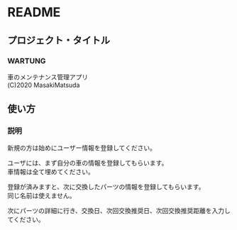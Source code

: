 # README

プロジェクト・タイトル
------
### WARTUNG ###
車のメンテナンス管理アプリ  
(C)2020 MasakiMatsuda
 
使い方
------
### 説明 ###
新規の方は始めにユーザー情報を登録してください。  

ユーザには、まず自分の車の情報を登録してもらいます。  
車情報は全て埋めてください。

登録が済みますと、次に交換したパーツの情報を登録してもらいます。  
同じ名前は使えません。

次にパーツの詳細に行き、交換日、次回交換推奨日、次回交換推奨距離を入力してください。
